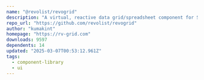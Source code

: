 ```yaml
---
name: "@revolist/revogrid"
description: "A virtual, reactive data grid/spreadsheet component for Svelte, supporting millions of cells and Excel-like features."
repo_url: "https://github.com/revolist/revogrid"
author: "kumakint"
homepage: "https://rv-grid.com"
downloads: 9597
dependents: 14
updated: "2025-03-07T00:53:12.961Z"
tags: 
  - component-library
  - ui
---
```

